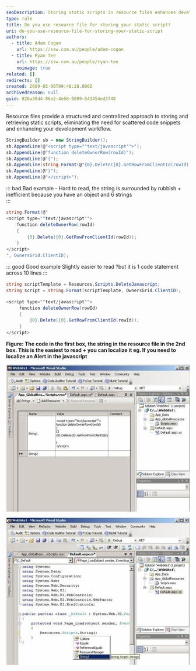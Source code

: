 ```yaml
---
seoDescription: Storing static scripts in resource files enhances development workflow and eliminates scattered code snippets.
type: rule
title: Do you use resource file for storing your static script?
uri: do-you-use-resource-file-for-storing-your-static-script
authors:
  - title: Adam Cogan
    url: https://ssw.com.au/people/adam-cogan
  - title: Ryan Tee
    url: https://ssw.com.au/people/ryan-tee
    noimage: true
related: []
redirects: []
created: 2009-05-06T09:48:28.000Z
archivedreason: null
guid: 826a38d4-86e2-4e68-9809-643454ed2f48
---
```


Resource files provide a structured and centralized approach to storing and retrieving static scripts, eliminating the need for scattered code snippets and enhancing your development workflow.

<!--endintro-->

```cs
StringBuilder sb = new StringBuilder();
sb.AppendLine(@"<script type=""text/javascript"">");
sb.AppendLine(@"function deleteOwnerRow(rowId)");
sb.AppendLine(@"{");
sb.AppendLine(string.Format(@"{0}.Delete({0}.GetRowFromClientId(rowId));", OwnersGrid.ClientID));
sb.AppendLine(@"}");
sb.AppendLine(@"</script>");
```

::: bad
Bad example - Hard to read, the string is surrounded by rubbish + inefficient because you have an object and 6 strings  
:::

```cs
string.Format(@"
<script type=""text/javascript"">
    function deleteOwnerRow(rowId)
    {
        {0}.Delete({0}.GetRowFromClientId(rowId));
    }
</script>
", OwnersGrid.ClientID);
```

::: good
Good example Slightly easier to read ?but it is 1 code statement across 10 lines
:::

```cs
string scriptTemplate = Resources.Scripts.DeleteJavascript;
string script = string.Format(scriptTemplate, OwnersGrid.ClientID);
```

```cs
<script type=""text/javascript"">
     function deleteOwnerRow(rowId)
     {
         {0}.Delete({0}.GetRowFromClientId(rowId));
     }
</script>
```

**Figure: The code in the first box, the string in the resource file in the 2nd box. This is the easiest to read + you can localize it eg. If you need to localize an Alert in the javascript**

![Figure: Add a recourse file into your project in VS2005](CreateResource_small.jpg)

![Figure: Read value from the new added resource file](ReadResource_small.jpg)
